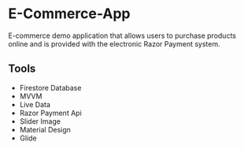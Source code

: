 # E-Commerce-App

E-commerce demo application that allows users to purchase products online and is provided with the electronic Razor Payment system.
####
## Tools

- Firestore Database
- MVVM
- Live Data
- Razor Payment Api
- Slider Image
- Material Design
- Glide

